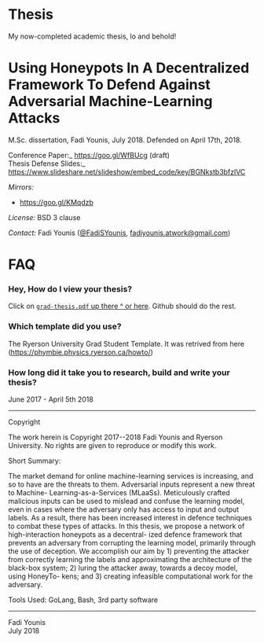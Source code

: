 # Thesis
My now-completed academic thesis, lo and behold!

Using Honeypots In A Decentralized Framework To Defend Against Adversarial Machine-Learning Attacks
===================================================================================================

M.Sc. dissertation, Fadi Younis, July 2018. Defended on April 17th, 2018. 

Conference Paper:_ https://goo.gl/WfBUcg (draft)<br/>
Thesis Defense Slides:_ https://www.slideshare.net/slideshow/embed_code/key/BGNkstb3bfzlVC

_Mirrors:_ 
- https://goo.gl/KMqdzb

_License:_ BSD 3 clause

_Contact:_ Fadi Younis ([@FadiSYounis](https://www.linkedin.com/in/fadiyounis/), <fadiyounis.atwork@gmail.com>)

# FAQ

### Hey, How do I view your thesis?
Click on [`grad-thesis.pdf` up there ^ or here](grad-thesis.pdf). Github should do the rest.

### Which template did you use?
The Ryerson University Grad Student Template. It was retrived from here (https://phymbie.physics.ryerson.ca/howto/)

### How long did it take you to research, build and write your thesis?
June 2017 - April 5th 2018

---

Copyright

The work herein is Copyright 2017--2018 Fadi Younis and Ryerson University. No rights are given to reproduce or modify this work.


Short Summary: 

The market demand for online machine-learning services is increasing, and so to
have are the threats to them. Adversarial inputs represent a new threat to Machine-
Learning-as-a-Services (MLaaSs). Meticulously crafted malicious inputs can be used to
mislead and confuse the learning model, even in cases where the adversary only has
access to input and output labels. As a result, there has been increased interest in
defence techniques to combat these types of attacks.
In this thesis, we propose a network of high-interaction honeypots as a decentral-
ized defence framework that prevents an adversary from corrupting the learning model,
primarily through the use of deception. We accomplish our aim by 1) preventing the
attacker from correctly learning the labels and approximating the architecture of the
black-box system; 2) luring the attacker away, towards a decoy model, using HoneyTo-
kens; and 3) creating infeasible computational work for the adversary.

Tools Used:
GoLang, Bash, 3rd party software 

-----
 
Fadi Younis<br/>
July 2018

